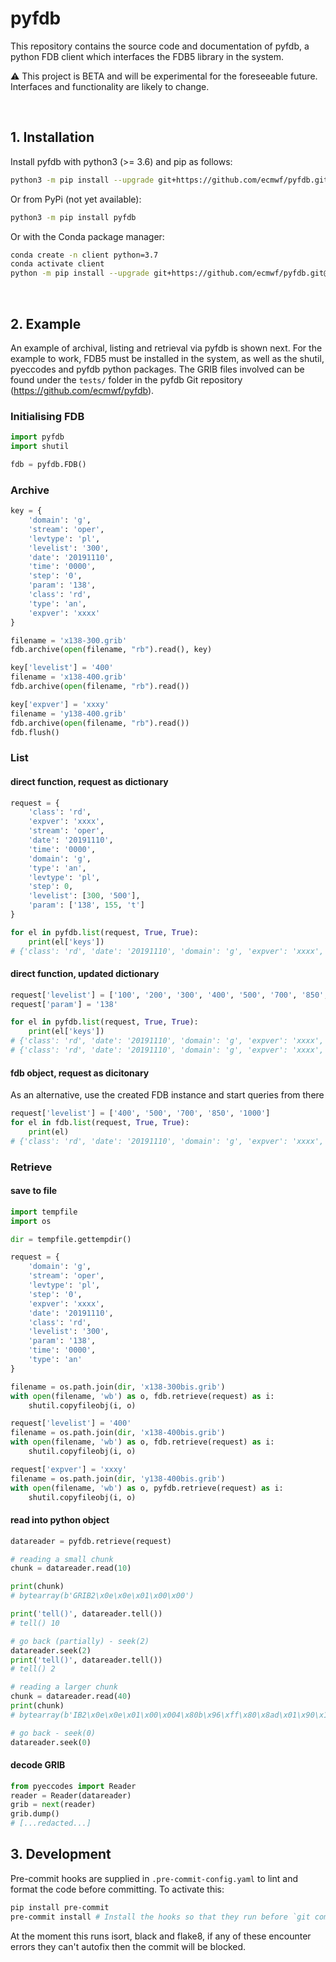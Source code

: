 # pyfdb

This repository contains the source code and documentation of pyfdb, a python FDB client which interfaces the FDB5 library in the system.

:warning: This project is BETA and will be experimental for the foreseeable future. Interfaces and functionality are likely to change.

&nbsp;
## 1. Installation

Install pyfdb with python3 (>= 3.6) and pip as follows:
```bash
python3 -m pip install --upgrade git+https://github.com/ecmwf/pyfdb.git@master
```

Or from PyPi (not yet available):
```bash
python3 -m pip install pyfdb
```

Or with the Conda package manager:
```bash
conda create -n client python=3.7
conda activate client
python -m pip install --upgrade git+https://github.com/ecmwf/pyfdb.git@master
```

&nbsp;
## 2. Example

An example of archival, listing and retrieval via pyfdb is shown next. For the example to work, FDB5 must be installed in the system, as well as the shutil, pyeccodes and pyfdb python packages. The GRIB files involved can be found under the `tests/` folder in the pyfdb Git repository (https://github.com/ecmwf/pyfdb).

### Initialising FDB
```python
import pyfdb
import shutil

fdb = pyfdb.FDB()
```

### Archive
```python
key = {
    'domain': 'g',
    'stream': 'oper',
    'levtype': 'pl',
    'levelist': '300',
    'date': '20191110',
    'time': '0000',
    'step': '0',
    'param': '138',
    'class': 'rd',
    'type': 'an',
    'expver': 'xxxx'
}

filename = 'x138-300.grib'
fdb.archive(open(filename, "rb").read(), key)

key['levelist'] = '400'
filename = 'x138-400.grib'
fdb.archive(open(filename, "rb").read())

key['expver'] = 'xxxy'
filename = 'y138-400.grib'
fdb.archive(open(filename, "rb").read())
fdb.flush()
```

### List

#### direct function, request as dictionary
```python
request = {
    'class': 'rd',
    'expver': 'xxxx',
    'stream': 'oper',
    'date': '20191110',
    'time': '0000',
    'domain': 'g',
    'type': 'an',
    'levtype': 'pl',
    'step': 0,
    'levelist': [300, '500'],
    'param': ['138', 155, 't']
}

for el in pyfdb.list(request, True, True):
    print(el['keys'])
# {'class': 'rd', 'date': '20191110', 'domain': 'g', 'expver': 'xxxx', 'stream': 'oper', 'time': '0000', 'levtype': 'pl', 'type': 'an', 'levelist': '300', 'param': '138', 'step': '0'}
```

#### direct function, updated dictionary
```python
request['levelist'] = ['100', '200', '300', '400', '500', '700', '850', '1000']
request['param'] = '138'

for el in pyfdb.list(request, True, True):
    print(el['keys'])
# {'class': 'rd', 'date': '20191110', 'domain': 'g', 'expver': 'xxxx', 'stream': 'oper', 'time': '0000', 'levtype': 'pl', 'type': 'an', 'levelist': '300', 'param': '138', 'step': '0'}
# {'class': 'rd', 'date': '20191110', 'domain': 'g', 'expver': 'xxxx', 'stream': 'oper', 'time': '0000', 'levtype': 'pl', 'type': 'an', 'levelist': '400', 'param': '138', 'step': '0'}
```

#### fdb object, request as dicitonary
As an alternative, use the created FDB instance and start queries from there
```python
request['levelist'] = ['400', '500', '700', '850', '1000']
for el in fdb.list(request, True, True):
    print(el)
# {'class': 'rd', 'date': '20191110', 'domain': 'g', 'expver': 'xxxx', 'stream': 'oper', 'time': '0000', 'levtype': 'pl', 'type': 'an', 'levelist': '400', 'param': '138', 'step': '0'}
```

### Retrieve

#### save to file
```python
import tempfile
import os

dir = tempfile.gettempdir()

request = {
    'domain': 'g',
    'stream': 'oper',
    'levtype': 'pl',
    'step': '0',
    'expver': 'xxxx',
    'date': '20191110',
    'class': 'rd',
    'levelist': '300',
    'param': '138',
    'time': '0000',
    'type': 'an'
}

filename = os.path.join(dir, 'x138-300bis.grib')
with open(filename, 'wb') as o, fdb.retrieve(request) as i:
    shutil.copyfileobj(i, o)

request['levelist'] = '400'
filename = os.path.join(dir, 'x138-400bis.grib')
with open(filename, 'wb') as o, fdb.retrieve(request) as i:
    shutil.copyfileobj(i, o)

request['expver'] = 'xxxy'
filename = os.path.join(dir, 'y138-400bis.grib')
with open(filename, 'wb') as o, pyfdb.retrieve(request) as i:
    shutil.copyfileobj(i, o)
```

#### read into python object
```python
datareader = pyfdb.retrieve(request)

# reading a small chunk
chunk = datareader.read(10)

print(chunk)
# bytearray(b'GRIB2\x0e\x0e\x01\x00\x00')

print('tell()', datareader.tell())
# tell() 10

# go back (partially) - seek(2)
datareader.seek(2)
print('tell()', datareader.tell())
# tell() 2

# reading a larger chunk
chunk = datareader.read(40)
print(chunk)
# bytearray(b'IB2\x0e\x0e\x01\x00\x004\x80b\x96\xff\x80\x8ad\x01\x90\x13\x0b\n\x00\x00\x01\x00\x00\x00\x00\x00\x00\x15\x00\x00\x00\x00\x00\x00\x00\x00\x00')

# go back - seek(0)
datareader.seek(0)
```

#### decode GRIB
```python
from pyeccodes import Reader
reader = Reader(datareader)
grib = next(reader)
grib.dump()
# [...redacted...]
```


## 3. Development
Pre-commit hooks are supplied in `.pre-commit-config.yaml` to lint and format the code before committing. To activate this:
```bash
pip install pre-commit
pre-commit install # Install the hooks so that they run before `git commit`
```
At the moment this runs isort, black and flake8, if any of these encounter errors they can't autofix then the commit will be blocked.
